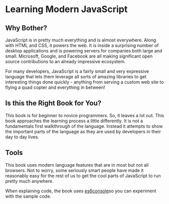 # Learning Modern JavaScript

## Why Bother?
JavaScript is in pretty much everything and is almost everywhere. Along with HTML and CSS, it powers the web. It is inside a surprising number of desktop applications and is powering servers for companies both large and small. Microsoft, Google, and Facebook are all making significant open source contributions to an already impressive ecosystem.

For many developers, JavaScript is a fairly small and very expressive language that lets them leverage all sorts of amazing libraries to get interesting things done quickly - anything from serving a custom web site to flying a quad copter and everything in between!

## Is this the Right Book for You?

This book is for beginner to novice programmers. So, it leaves a lot out. This book approaches the learning process a little differently. It is not a fundamentals first walkthrough of the language. Instead it attempts to show the important parts of the language as they are used by developers in their day to day lives.

## Tools

This book uses modern language features that are in most but not all browsers. Not to worry, some seriously smart people have made it reasonably easy for the rest of us to get the cool parts of JavaScript to run pretty much anywhere.

When explaining code, the book uses [es6console](https://es6console.com)so you can experiment with the sample code.




